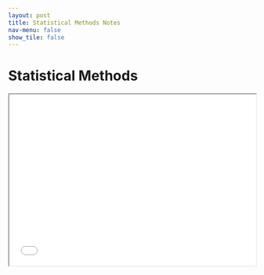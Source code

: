 ```yaml
---
layout: post
title: Statistical Methods Notes
nav-menu: false
show_tile: false
---
```



# Statistical Methods

<iframe src="/college/notes/StatisticalMethods/StatisticalMethods.pdf"
        style="width: 100%; height: 25em;">
</iframe>
